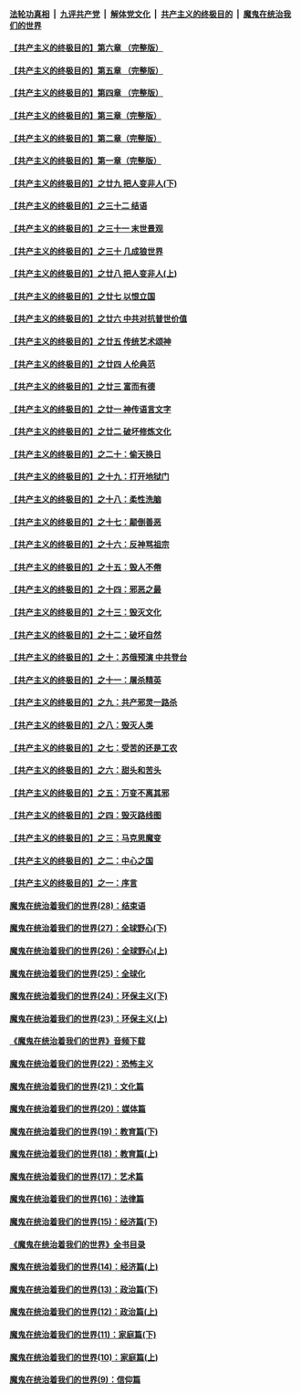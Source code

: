 ####  [法轮功真相](../../../../basic/blob/master/README.md?t=07050431) &nbsp;|&nbsp; [九评共产党](../../../../9ping.md/blob/master/README.md?t=07050431) &nbsp;|&nbsp; [解体党文化](../../../../jtdwh.md/blob/master/README.md?t=07050431)  &nbsp;|&nbsp; [共产主义的终极目的](../../../../gczydzjmd.md/blob/master/README.md?t=07050431) &nbsp;|&nbsp; [魔鬼在统治我们的世界](../../../../mgztzwmdsj.md/blob/master/README.md?t=07050431) 

#### [【共产主义的终极目的】第六章 （完整版）](../pages/nsc422/n11428913.md?t=07050431) 

#### [【共产主义的终极目的】第五章 （完整版）](../pages/nsc422/n11428912.md?t=07050431) 

#### [【共产主义的终极目的】第四章 （完整版）](../pages/nsc422/n11428907.md?t=07050431) 

#### [【共产主义的终极目的】第三章（完整版）](../pages/nsc422/n11428848.md?t=07050431) 

#### [【共产主义的终极目的】第二章（完整版）](../pages/nsc422/n11428831.md?t=07050431) 

#### [【共产主义的终极目的】第一章（完整版）](../pages/nsc422/n11417651.md?t=07050431) 

#### [【共产主义的终极目的】之廿九 把人变非人(下)](../pages/nsc422/n11344140.md?t=07050431) 

#### [【共产主义的终极目的】之三十二 结语](../pages/nsc422/n11360535.md?t=07050431) 

#### [【共产主义的终极目的】之三十一 末世景观](../pages/nsc422/n11351129.md?t=07050431) 

#### [【共产主义的终极目的】之三十 几成狼世界](../pages/nsc422/n11348280.md?t=07050431) 

#### [【共产主义的终极目的】之廿八 把人变非人(上)](../pages/nsc422/n11340492.md?t=07050431) 

#### [【共产主义的终极目的】之廿七 以恨立国](../pages/nsc422/n11336944.md?t=07050431) 

#### [【共产主义的终极目的】之廿六 中共对抗普世价值](../pages/nsc422/n11324785.md?t=07050431) 

#### [【共产主义的终极目的】之廿五 传统艺术颂神](../pages/nsc422/n11296396.md?t=07050431) 

#### [【共产主义的终极目的】之廿四 人伦典范](../pages/nsc422/n11296397.md?t=07050431) 

#### [【共产主义的终极目的】之廿三 富而有德](../pages/nsc422/n11283598.md?t=07050431) 

#### [【共产主义的终极目的】之廿一 神传语言文字](../pages/nsc422/n11263265.md?t=07050431) 

#### [【共产主义的终极目的】之廿二 破坏修炼文化](../pages/nsc422/n11245728.md?t=07050431) 

#### [【共产主义的终极目的】之二十：偷天换日](../pages/nsc422/n11238846.md?t=07050431) 

#### [【共产主义的终极目的】之十九：打开地狱门](../pages/nsc422/n11206376.md?t=07050431) 

#### [【共产主义的终极目的】之十八：柔性洗脑](../pages/nsc422/n11199994.md?t=07050431) 

#### [【共产主义的终极目的】之十七：颠倒善恶](../pages/nsc422/n11179782.md?t=07050431) 

#### [【共产主义的终极目的】之十六：反神骂祖宗](../pages/nsc422/n11166798.md?t=07050431) 

#### [【共产主义的终极目的】之十五：毁人不倦](../pages/nsc422/n11166792.md?t=07050431) 

#### [【共产主义的终极目的】之十四：邪恶之最](../pages/nsc422/n11150249.md?t=07050431) 

#### [【共产主义的终极目的】之十三：毁灭文化](../pages/nsc422/n11135227.md?t=07050431) 

#### [【共产主义的终极目的】之十二：破坏自然](../pages/nsc422/n11135214.md?t=07050431) 

#### [【共产主义的终极目的】之十：苏俄预演 中共登台](../pages/nsc422/n11118424.md?t=07050431) 

#### [【共产主义的终极目的】之十一：屠杀精英](../pages/nsc422/n11118442.md?t=07050431) 

#### [【共产主义的终极目的】之九：共产邪灵一路杀](../pages/nsc422/n11114139.md?t=07050431) 

#### [【共产主义的终极目的】之八：毁灭人类](../pages/nsc422/n11108503.md?t=07050431) 

#### [【共产主义的终极目的】之七：受苦的还是工农](../pages/nsc422/n11101809.md?t=07050431) 

#### [【共产主义的终极目的】之六：甜头和苦头](../pages/nsc422/n11096971.md?t=07050431) 

#### [【共产主义的终极目的】之五：万变不离其邪](../pages/nsc422/n11091285.md?t=07050431) 

#### [【共产主义的终极目的】之四：毁灭路线图](../pages/nsc422/n11086284.md?t=07050431) 

#### [【共产主义的终极目的】之三：马克思魔变](../pages/nsc422/n11061941.md?t=07050431) 

#### [【共产主义的终极目的】之二：中心之国](../pages/nsc422/n11047728.md?t=07050431) 

#### [【共产主义的终极目的】之一：序言](../pages/nsc422/n11086077.md?t=07050431) 

#### [魔鬼在统治着我们的世界(28)：结束语](../pages/nsc422/n10936246.md?t=07050431) 

#### [魔鬼在统治着我们的世界(27)：全球野心(下)](../pages/nsc422/n10928319.md?t=07050431) 

#### [魔鬼在统治着我们的世界(26)：全球野心(上)](../pages/nsc422/n10900318.md?t=07050431) 

#### [魔鬼在统治着我们的世界(25)：全球化](../pages/nsc422/n10788205.md?t=07050431) 

#### [魔鬼在统治着我们的世界(24)：环保主义(下)](../pages/nsc422/n10695307.md?t=07050431) 

#### [魔鬼在统治着我们的世界(23)：环保主义(上)](../pages/nsc422/n10688613.md?t=07050431) 

#### [《魔鬼在统治着我们的世界》音频下载](../pages/nsc422/n10635553.md?t=07050431) 

#### [魔鬼在统治着我们的世界(22)：恐怖主义](../pages/nsc422/n10614727.md?t=07050431) 

#### [魔鬼在统治着我们的世界(21)：文化篇](../pages/nsc422/n10597706.md?t=07050431) 

#### [魔鬼在统治着我们的世界(20)：媒体篇](../pages/nsc422/n10586579.md?t=07050431) 

#### [魔鬼在统治着我们的世界(19)：教育篇(下)](../pages/nsc422/n10564808.md?t=07050431) 

#### [魔鬼在统治着我们的世界(18)：教育篇(上)](../pages/nsc422/n10526970.md?t=07050431) 

#### [魔鬼在统治着我们的世界(17)：艺术篇](../pages/nsc422/n10499093.md?t=07050431) 

#### [魔鬼在统治着我们的世界(16)：法律篇](../pages/nsc422/n10485969.md?t=07050431) 

#### [魔鬼在统治着我们的世界(15)：经济篇(下)](../pages/nsc422/n10469975.md?t=07050431) 

#### [《魔鬼在统治着我们的世界》全书目录](../pages/nsc422/n10464261.md?t=07050431) 

#### [魔鬼在统治着我们的世界(14)：经济篇(上)](../pages/nsc422/n10457370.md?t=07050431) 

#### [魔鬼在统治着我们的世界(13)：政治篇(下)](../pages/nsc422/n10448270.md?t=07050431) 

#### [魔鬼在统治着我们的世界(12)：政治篇(上)](../pages/nsc422/n10444576.md?t=07050431) 

#### [魔鬼在统治着我们的世界(11)：家庭篇(下)](../pages/nsc422/n10440961.md?t=07050431) 

#### [魔鬼在统治着我们的世界(10)：家庭篇(上)](../pages/nsc422/n10435448.md?t=07050431) 

#### [魔鬼在统治着我们的世界(9)：信仰篇](../pages/nsc422/n10432159.md?t=07050431) 


